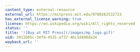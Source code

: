 ```yaml
---
content_type: external-resource
external_url: https://mitpress.mit.edu/9780262532723
has_external_license_warning: true
license: https://en.wikipedia.org/wiki/All_rights_reserved
status: ''
title: '![Buy at MIT Press](/images/mp_logo.gif)'
uid: 3911b85c-3ef9-4531-af37-4bc1d498da34
wayback_url: ''
---
```

